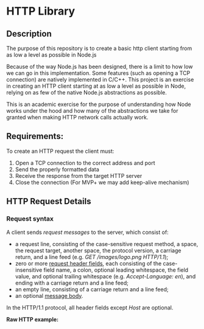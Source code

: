 # HTTP Library

## Description

The purpose of this repository is to create a basic http client starting from as low a level as possible in Node.js

Because of the way Node.js has been designed, there is a limit to how low we can go in this implementation. Some features (such as opening a TCP connection) are natively implemented in C/C++. This project is an exercise in creating an HTTP client starting at as low a level as possible in Node, relying on as few of the native Node.js abstractions as possible.

This is an academic exercise for the purpose of understanding how Node works under the hood and how many of the abstractions we take for granted when making HTTP network calls actually work. 

## Requirements:

To create an HTTP request the client must: 

1. Open a TCP connection to the correct address and port
2. Send the properly formatted data
3. Receive the response from the target HTTP server
4. Close the connection (For MVP+ we may add keep-alive mechanism)

## HTTP Request Details

### Request syntax

A client sends  _request messages_  to the server, which consist of:

-   a request line, consisting of the case-sensitive request method, a  space, the request target, another space, the protocol version, a carriage return, and a  line feed (e.g.  _GET /images/logo.png HTTP/1.1_);
-   zero or more  [request header fields](https://en.wikipedia.org/wiki/HTTP_request_header_field "HTTP request header field"), each consisting of the case-insensitive field name, a colon, optional leading whitespace, the field value, and optional trailing whitespace (e.g.  _Accept-Language: en_), and ending with a carriage return and a line feed;
-   an empty line, consisting of a carriage return and a line feed;
-   an optional  [message body](https://en.wikipedia.org/wiki/HTTP_message_body "HTTP message body").

In the HTTP/1.1 protocol, all header fields except  _Host_  are optional.

**Raw HTTP example:**
```

```
